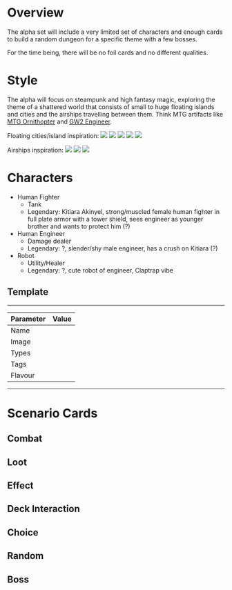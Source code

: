 # Overview
The alpha set will include a very limited set of characters and enough cards to build a random dungeon for a specific theme with a few bosses.

For the time being, there will be no foil cards and no different qualities.

# Style
The alpha will focus on steampunk and high fantasy magic, exploring the theme of a shattered world that consists of small to huge floating islands and cities and the airships travelling between them. Think MTG artifacts like [MTG Ornithopter](https://www.google.com/search?q=ornithopter+mtg+art) and [GW2 Engineer](https://www.google.com/search?q=guildwars2+engineer).

Floating cities/island inspiration: 
![](https://static.wikia.nocookie.net/emerald-isles/images/8/86/Sky_Islands_3.jpg)
![](https://cdna.artstation.com/p/assets/images/images/009/874/432/large/zool-lax-behcity.jpg)
![](https://static.wikia.nocookie.net/oproleplaying/images/3/37/Taute_Haute.jpg)
![](https://static.wikia.nocookie.net/oustomiaworld/images/d/d9/18fa50c28ec22c73c6daefe41a1a9ab9.jpg)
![](https://readytorole.files.wordpress.com/2018/12/sang-sub-kim-zabo-37.jpg)

Airships inspiration:
![](https://static.wikia.nocookie.net/emerald-isles/images/8/8b/Airship_-_Radsub.jpg)
![](https://static.wikia.nocookie.net/emerald-isles/images/0/0c/Lyrandar_airship.png)
![](https://static.wikia.nocookie.net/emerald-isles/images/8/89/Airship.jpg)

# Characters
- Human Fighter
  - Tank
  - Legendary: Kitiara Akinyel, strong/muscled female human fighter in full plate armor with a tower shield, sees engineer as younger brother and wants to protect him (?)
- Human Engineer
  - Damage dealer
  - Legendary: ?, slender/shy male engineer, has a crush on Kitiara (?)
- Robot
  - Utility/Healer
  - Legendary: ?, cute robot of engineer, Claptrap vibe

## Template
___
**Parameter**|**Value**|
---|---|
Name||
Image||
Types||
Tags||
Flavour||
___

# Scenario Cards

## Combat
## Loot
## Effect
## Deck Interaction
## Choice
## Random
## Boss